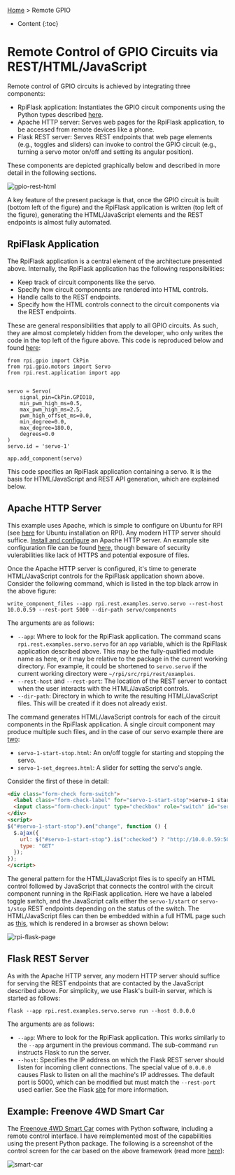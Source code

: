 [Home](../index.md) > Remote GPIO
* Content
{:toc}

# Remote Control of GPIO Circuits via REST/HTML/JavaScript
Remote control of GPIO circuits is achieved by integrating three components:
* RpiFlask application:  Instantiates the GPIO circuit components using the Python types described 
  [here](python-gpio.md).
* Apache HTTP server:  Serves web pages for the RpiFlask application, to be accessed from remote devices like a phone.
* Flask REST server:  Serves REST endpoints that web page elements (e.g., toggles and sliders) can invoke to control
the GPIO circuit (e.g., turning a servo motor on/off and setting its angular position).

These components are depicted graphically below and described in more detail in the following sections.

![gpio-rest-html](rpi-flask.png)

A key feature of the present package is that, once the GPIO circuit is built (bottom left of the figure) and the 
RpiFlask application is written (top left of the figure), generating the HTML/JavaScript elements and the REST endpoints
is almost fully automated.

## RpiFlask Application
The RpiFlask application is a central element of the architecture presented above. Internally, the RpiFlask application
has the following responsibilities:
* Keep track of circuit components like the servo.
* Specify how circuit components are rendered into HTML controls.
* Handle calls to the REST endpoints. 
* Specify how the HTML controls connect to the circuit components via the REST endpoints. 

These are general responsibilities that apply to all GPIO circuits. As such, they are almost completely hidden from the 
developer, who only writes the code in the top left of the figure above. This code is reproduced below and found 
[here](https://github.com/MatthewGerber/rpi/blob/main/src/rpi/rest/examples/servo/servo.py):
```
from rpi.gpio import CkPin
from rpi.gpio.motors import Servo
from rpi.rest.application import app


servo = Servo(
    signal_pin=CkPin.GPIO18,
    min_pwm_high_ms=0.5,
    max_pwm_high_ms=2.5,
    pwm_high_offset_ms=0.0,
    min_degree=0.0,
    max_degree=180.0,
    degrees=0.0
)
servo.id = 'servo-1'

app.add_component(servo)
```
This code specifies an RpiFlask application containing a servo. It is the basis for HTML/JavaScript and REST API 
generation, which are explained below.

## Apache HTTP Server
This example uses Apache, which is simple to configure on Ubuntu for RPI (see [here](../index.md) for Ubuntu 
installation on RPI). Any modern HTTP server should suffice.
[Install and configure](https://ubuntu.com/tutorials/install-and-configure-apache#1-overview) an Apache HTTP server. 
An example site configuration file can be found [here](rpi-rest.conf), though beware of security vulerabilities like 
lack of HTTPS and potential exposure of files.

Once the Apache HTTP server is configured, it's time to generate HTML/JavaScript controls for the RpiFlask application 
shown above. Consider the following command, which is listed in the top black arrow in the above figure:
```shell
write_component_files --app rpi.rest.examples.servo.servo --rest-host 10.0.0.59 --rest-port 5000 --dir-path servo/components
```
The arguments are as follows:
* `--app`:  Where to look for the RpiFlask application. The command scans `rpi.rest.examples.servo.servo` for an `app`
variable, which is the RpiFlask application described above. This may be the fully-qualified module name as here, or it
may be relative to the package in the current working directory. For example, it could be shortened to `servo.servo` if
the current working directory were `~/rpi/src/rpi/rest/examples`.
* `--rest-host` and `--rest-port`:  The location of the REST server to contact when the user interacts with the 
HTML/JavaScript controls. 
* `--dir-path`:  Directory in which to write the resulting HTML/JavaScript files. This will be created if it does not 
already exist.

The command generates HTML/JavaScript controls for each of the circuit components in the RpiFlask application. A single 
circuit component may produce multiple such files, and in the case of our servo example there are
[two](https://github.com/MatthewGerber/rpi/tree/main/src/rpi/rest/examples/servo/components):
* `servo-1-start-stop.html`:  An on/off toggle for starting and stopping the servo.
* `servo-1-set_degrees.html`:  A slider for setting the servo's angle.

Consider the first of these in detail:
```html
<div class="form-check form-switch">
  <label class="form-check-label" for="servo-1-start-stop">servo-1 start/stop</label>
  <input class="form-check-input" type="checkbox" role="switch" id="servo-1-start-stop" />
</div>
<script>
$("#servo-1-start-stop").on("change", function () {
  $.ajax({
    url: $("#servo-1-start-stop").is(":checked") ? "http://10.0.0.59:5000/call/servo-1/start" : "http://10.0.0.59:5000/call/servo-1/stop",
    type: "GET"
  });
});
</script>
```
The general pattern for the HTML/JavaScript files is to specify an HTML control followed by JavaScript that connects the 
control with the circuit component running in the RpiFlask application. Here we have a labeled toggle switch, and the
JavaScript calls either the `servo-1/start` or `servo-1/stop` REST endpoints depending on the status of the switch. The 
HTML/JavaScript files can then be embedded within a full HTML page such as 
[this](https://github.com/MatthewGerber/rpi/blob/main/src/rpi/rest/examples/servo/servo.html), which is rendered in a 
browser as shown below:

![rpi-flask-page](rpi-flask-page.png)

## Flask REST Server
As with the Apache HTTP server, any modern HTTP server should suffice for serving the REST endpoints that are contacted 
by the JavaScript described above. For simplicity, we use Flask's built-in server, which is started as follows:
```
flask --app rpi.rest.examples.servo.servo run --host 0.0.0.0
```
The arguments are as follows:
* `--app`:  Where to look for the RpiFlask application. This works similarly to the `--app` argument in the previous 
command. The sub-command `run` instructs Flask to run the server.
* `--host`:  Specifies the IP address on which the Flask REST server should listen for incoming client connections. The
special value of `0.0.0.0` causes Flask to listen on all the machine's IP addresses. The default port is 5000, which
can be modified but must match the `--rest-port` used earlier. See the Flask 
[site](https://flask.palletsprojects.com/) for more information.

## Example:  Freenove 4WD Smart Car
The [Freenove 4WD Smart Car](https://www.amazon.com/Freenove-Raspberry-Tracking-Avoidance-Ultrasonic/dp/B07YD2LT9D) 
comes with Python software, including a remote control interface. I have reimplemented most of the capabilities using 
the present Python package. The following is a screenshot of the control screen for the car based on the above 
framework (read more [here](smart-car.md)):

![smart-car](smart-car.png)
